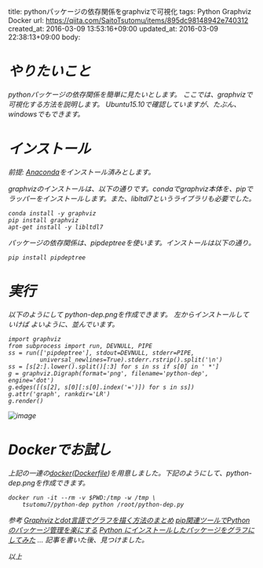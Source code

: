title: pythonパッケージの依存関係をgraphvizで可視化
tags: Python Graphviz Docker
url: https://qiita.com/SaitoTsutomu/items/895dc98148942e740312
created_at: 2016-03-09 13:53:16+09:00
updated_at: 2016-03-09 22:38:13+09:00
body:

# <i class='fa fa-map'/> やりたいこと
pythonパッケージの依存関係を簡単に見たいとします。
ここでは、graphvizで可視化する方法を説明します。
Ubuntu15.10で確認していますが、たぶん、windowsでもできます。

# <i class='fa fa-map'/> インストール

前提: [Anaconda](https://www.continuum.io/downloads)をインストール済みとします。

graphvizのインストールは、以下の通りです。condaでgraphviz本体を、pipでラッパーをインストールします。また、libltdl7というライブラリも必要でした。

```bash:bash
conda install -y graphviz
pip install graphviz
apt-get install -y libltdl7
```

パッケージの依存関係は、pipdeptreeを使います。インストールは以下の通り。

```bash:bash
pip install pipdeptree
```

# <i class='fa fa-map'/> 実行

以下のようにして python-dep.pngを作成できます。
左からインストールしていけば よいように、並んでいます。

```py3:python
import graphviz
from subprocess import run, DEVNULL, PIPE
ss = run(['pipdeptree'], stdout=DEVNULL, stderr=PIPE, 
         universal_newlines=True).stderr.rstrip().split('\n')
ss = [s[2:].lower().split()[:3] for s in ss if s[0] in ' *']
g = graphviz.Digraph(format='png', filename='python-dep', engine='dot')            
g.edges([(s[2], s[0][:s[0].index('=')]) for s in ss])
g.attr('graph', rankdir='LR')
g.render()
```

![image](https://qiita-image-store.s3.amazonaws.com/0/13955/79e3dd36-d508-25a6-dbac-957ced665d7f.png)


# <i class='fa fa-map'/> Dockerでお試し

上記の一連の[docker](https://hub.docker.com/r/tsutomu7/python-dep/builds/)([Dockerfile](https://github.com/Tsutomu-KKE/python-dep/blob/master/Dockerfile))を用意しました。下記のようにして、python-dep.pngを作成できます。

```bash:bash
docker run -it --rm -v $PWD:/tmp -w /tmp \
    tsutomu7/python-dep python /root/python-dep.py
```


参考
[Graphvizとdot言語でグラフを描く方法のまとめ](http://qiita.com/rubytomato@github/items/51779135bc4b77c8c20d)
[pip関連ツールでPythonのパッケージ管理を楽にする](http://qiita.com/kk6/items/90bc704c9d2a9edc580e)
[Python にインストールしたパッケージをグラフにしてみた](http://qiita.com/kitsuyui/items/0e72af781ac1a7e3e948) ... 記事を書いた後、見つけました。

以上

